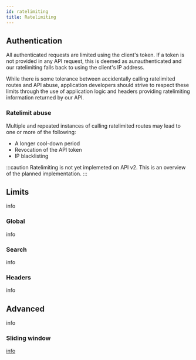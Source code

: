```yaml
---
id: ratelimiting
title: Ratelimiting
---
```


## Authentication
All authenticated requests are limited using the client's token. If a token is not provided in any API request, this is deemed as aunauthenticated and our ratelimiting falls back to using the client's IP address.

While there is some tolerance between accidentally calling ratelimited routes and API abuse, application developers should strive to respect these limits through the use of application logic and headers providing ratelimiting information returned by our API. 

### Ratelimit abuse
Multiple and repeated instances of calling ratelimited routes may lead to one or more of the following:
- A longer cool-down period
- Revocation of the API token
- IP blacklisting

:::caution
Ratelimiting is not yet implemeted on API v2. This is an overview of the planned implementation.
:::

## Limits
info

### Global
info

### Search
info

### Headers
info

## Advanced
info

### Sliding window
[info](https://blog.cloudflare.com/counting-things-a-lot-of-different-things/)
